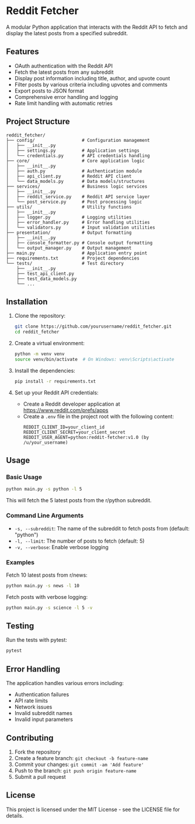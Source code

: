 # Reddit Fetcher

A modular Python application that interacts with the Reddit API to fetch and display the latest posts from a specified subreddit.

## Features

- OAuth authentication with the Reddit API
- Fetch the latest posts from any subreddit
- Display post information including title, author, and upvote count
- Filter posts by various criteria including upvotes and comments
- Export posts to JSON format
- Comprehensive error handling and logging
- Rate limit handling with automatic retries

## Project Structure

```
reddit_fetcher/
├── config/                  # Configuration management
│   ├── __init__.py
│   ├── settings.py          # Application settings
│   └── credentials.py       # API credentials handling
├── core/                    # Core application logic
│   ├── __init__.py
│   ├── auth.py              # Authentication module
│   ├── api_client.py        # Reddit API client
│   └── data_models.py       # Data models/structures
├── services/                # Business logic services
│   ├── __init__.py
│   ├── reddit_service.py    # Reddit API service layer
│   └── post_service.py      # Post processing logic
├── utils/                   # Utility functions
│   ├── __init__.py
│   ├── logger.py            # Logging utilities
│   ├── error_handler.py     # Error handling utilities
│   └── validators.py        # Input validation utilities
├── presentation/            # Output formatting
│   ├── __init__.py
│   ├── console_formatter.py # Console output formatting
│   └── output_manager.py    # Output management
├── main.py                  # Application entry point
├── requirements.txt         # Project dependencies
└── tests/                   # Test directory
    ├── __init__.py
    ├── test_api_client.py
    ├── test_data_models.py
    └── ...
```

## Installation

1. Clone the repository:
   ```bash
   git clone https://github.com/yourusername/reddit_fetcher.git
   cd reddit_fetcher
   ```

2. Create a virtual environment:
   ```bash
   python -m venv venv
   source venv/bin/activate  # On Windows: venv\Scripts\activate
   ```

3. Install the dependencies:
   ```bash
   pip install -r requirements.txt
   ```

4. Set up your Reddit API credentials:
   - Create a Reddit developer application at https://www.reddit.com/prefs/apps
   - Create a `.env` file in the project root with the following content:
     ```
     REDDIT_CLIENT_ID=your_client_id
     REDDIT_CLIENT_SECRET=your_client_secret
     REDDIT_USER_AGENT=python:reddit-fetcher:v1.0 (by /u/your_username)
     ```

## Usage

### Basic Usage

```bash
python main.py -s python -l 5
```

This will fetch the 5 latest posts from the r/python subreddit.

### Command Line Arguments

- `-s, --subreddit`: The name of the subreddit to fetch posts from (default: "python")
- `-l, --limit`: The number of posts to fetch (default: 5)
- `-v, --verbose`: Enable verbose logging

### Examples

Fetch 10 latest posts from r/news:
```bash
python main.py -s news -l 10
```

Fetch posts with verbose logging:
```bash
python main.py -s science -l 5 -v
```

## Testing

Run the tests with pytest:

```bash
pytest
```

## Error Handling

The application handles various errors including:
- Authentication failures
- API rate limits
- Network issues
- Invalid subreddit names
- Invalid input parameters

## Contributing

1. Fork the repository
2. Create a feature branch: `git checkout -b feature-name`
3. Commit your changes: `git commit -am 'Add feature'`
4. Push to the branch: `git push origin feature-name`
5. Submit a pull request

## License

This project is licensed under the MIT License - see the LICENSE file for details.
